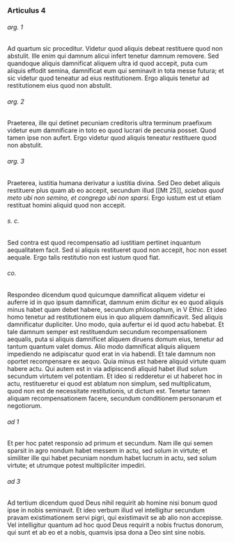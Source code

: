 ### Articulus 4

###### arg. 1
Ad quartum sic proceditur. Videtur quod aliquis debeat restituere quod non abstulit. Ille enim qui damnum alicui infert tenetur damnum removere. Sed quandoque aliquis damnificat aliquem ultra id quod accepit, puta cum aliquis effodit semina, damnificat eum qui seminavit in tota messe futura; et sic videtur quod teneatur ad eius restitutionem. Ergo aliquis tenetur ad restitutionem eius quod non abstulit.

###### arg. 2
Praeterea, ille qui detinet pecuniam creditoris ultra terminum praefixum videtur eum damnificare in toto eo quod lucrari de pecunia posset. Quod tamen ipse non aufert. Ergo videtur quod aliquis teneatur restituere quod non abstulit.

###### arg. 3
Praeterea, iustitia humana derivatur a iustitia divina. Sed Deo debet aliquis restituere plus quam ab eo accepit, secundum illud [[Mt 25]], *sciebas quod meto ubi non semino, et congrego ubi non sparsi*. Ergo iustum est ut etiam restituat homini aliquid quod non accepit.

###### s. c.
Sed contra est quod recompensatio ad iustitiam pertinet inquantum aequalitatem facit. Sed si aliquis restitueret quod non accepit, hoc non esset aequale. Ergo talis restitutio non est iustum quod fiat.

###### co.
Respondeo dicendum quod quicumque damnificat aliquem videtur ei auferre id in quo ipsum damnificat, damnum enim dicitur ex eo quod aliquis minus habet quam debet habere, secundum philosophum, in V Ethic. Et ideo homo tenetur ad restitutionem eius in quo aliquem damnificavit. Sed aliquis damnificatur dupliciter. Uno modo, quia aufertur ei id quod actu habebat. Et tale damnum semper est restituendum secundum recompensationem aequalis, puta si aliquis damnificet aliquem diruens domum eius, tenetur ad tantum quantum valet domus. Alio modo damnificat aliquis aliquem impediendo ne adipiscatur quod erat in via habendi. Et tale damnum non oportet recompensare ex aequo. Quia minus est habere aliquid virtute quam habere actu. Qui autem est in via adipiscendi aliquid habet illud solum secundum virtutem vel potentiam. Et ideo si redderetur ei ut haberet hoc in actu, restitueretur ei quod est ablatum non simplum, sed multiplicatum, quod non est de necessitate restitutionis, ut dictum est. Tenetur tamen aliquam recompensationem facere, secundum conditionem personarum et negotiorum.

###### ad 1
Et per hoc patet responsio ad primum et secundum. Nam ille qui semen sparsit in agro nondum habet messem in actu, sed solum in virtute; et similiter ille qui habet pecuniam nondum habet lucrum in actu, sed solum virtute; et utrumque potest multipliciter impediri.

###### ad 3
Ad tertium dicendum quod Deus nihil requirit ab homine nisi bonum quod ipse in nobis seminavit. Et ideo verbum illud vel intelligitur secundum pravam existimationem servi pigri, qui existimavit se ab alio non accepisse. Vel intelligitur quantum ad hoc quod Deus requirit a nobis fructus donorum, qui sunt et ab eo et a nobis, quamvis ipsa dona a Deo sint sine nobis.

